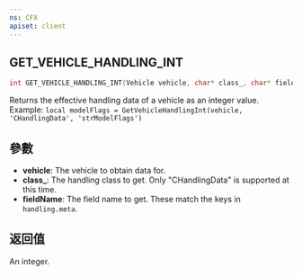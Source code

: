```yaml
---
ns: CFX
apiset: client
---
```

## GET_VEHICLE_HANDLING_INT

```c
int GET_VEHICLE_HANDLING_INT(Vehicle vehicle, char* class_, char* fieldName);
```

Returns the effective handling data of a vehicle as an integer value.
Example: `local modelFlags = GetVehicleHandlingInt(vehicle, 'CHandlingData', 'strModelFlags')`

## 參數
* **vehicle**: The vehicle to obtain data for.
* **class_**: The handling class to get. Only "CHandlingData" is supported at this time.
* **fieldName**: The field name to get. These match the keys in `handling.meta`.

## 返回值
An integer.
